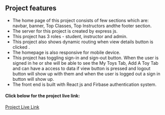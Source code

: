 ## Project features

- The home page of this project consists of few sections which are: navbar, banner, Top Classes, Top Instructors andthe footer section.
- The server for this project is created by express js.
- This  project has 3 roles - student, instructor and admin.
- This project also shows dynamic routing when view details button is clicked .
- The homepage is also responsive for mobile device.
- This project has toggling sign-in and sign-out button. When the user is signed in he or she will be able to see the My Toys Tab, Add A Toy Tab and can have a access to data if view button is pressed and logout button will show up with them and when the user is logged out a sign in button will show up.
- The front end is built with React js and Firbase authentication system.

#### Click below for the project live link:

[Project Live Link](https://the-language-club.web.app)
